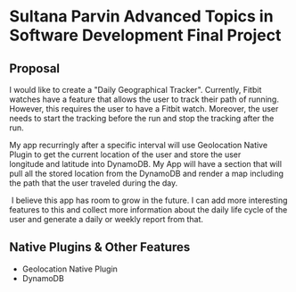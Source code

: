 # Sultana Parvin Advanced Topics in Software Development Final Project

## Proposal
I would like to create a "Daily Geographical Tracker". Currently, Fitbit watches have a feature that allows the user to track their path of running. However, this requires the user to have a Fitbit watch. Moreover, the user needs to start the tracking before the run and stop the tracking after the run.

My app recurringly after a specific interval will use Geolocation Native Plugin to get the current location of the user and store the user longitude and latitude into DynamoDB. My App will have a section that will pull all the stored location from the DynamoDB and render a map including the path that the user traveled during the day.

 I believe this app has room to grow in the future. I can add more interesting features to this and collect more information about the daily life cycle of the user and generate a daily or weekly report from that.

## Native Plugins & Other Features
- Geolocation Native Plugin
- DynamoDB

